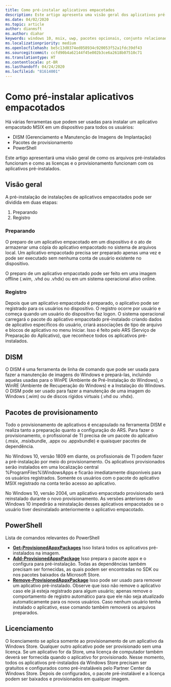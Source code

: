 ```yaml
---
title: Como pré-instalar aplicativos empacotados
description: Este artigo apresenta uma visão geral dos aplicativos pré-instalados
ms.date: 04/02/2020
ms.topic: article
author: dianmsft
ms.author: diahar
keywords: windows 10, msix, uwp, pacotes opcionais, conjunto relacionado, extensão de pacote, visual studio, dism, pré-instalar, pré-instalação, aplicativos empacotados
ms.localizationpriority: medium
ms.openlocfilehash: be5c13d0374ed058934c920053f52a1fdc39df43
ms.sourcegitcommit: ccfd90b4a62144f45e002b3ce6a2618b07510c71
ms.translationtype: HT
ms.contentlocale: pt-BR
ms.lasthandoff: 04/24/2020
ms.locfileid: "81614001"
---
```

# <a name="preinstalling-packaged-apps"></a>Como pré-instalar aplicativos empacotados
Há várias ferramentas que podem ser usadas para instalar um aplicativo empacotado MSIX em um dispositivo para todos os usuários:

- DISM (Gerenciamento e Manutenção de Imagens de Implantação)
- Pacotes de provisionamento
- PowerShell

Este artigo apresentará uma visão geral de como os arquivos pré-instalados funcionam e como as licenças e o provisionamento funcionam com os aplicativos pré-instalados. 

## <a name="overview"></a>Visão geral
A pré-instalação de instalações de aplicativos empacotados pode ser dividida em duas etapas: 
1. Preparando
1. Registro

### <a name="staging"></a>Preparando
O preparo de um aplicativo empacotado em um dispositivo é o ato de armazenar uma cópia do aplicativo empacotado no sistema de arquivos local. Um aplicativo empacotado precisa ser preparado apenas uma vez e pode ser executado sem nenhuma conta de usuário existente no dispositivo.

O preparo de um aplicativo empacotado pode ser feito em uma imagem offline (.wim, .vhd ou .vhdx) ou em um sistema operacional ativo online. 

### <a name="registration"></a>Registro
Depois que um aplicativo empacotado é preparado, o aplicativo pode ser registrado para os usuários no dispositivo. O registro ocorre por usuário e começa quando um usuário do dispositivo faz logon. O sistema operacional carregará o pacote do aplicativo empacotado pré-instalado criando dados de aplicativo específicos do usuário, criará associações de tipo de arquivo e blocos de aplicativo no menu Iniciar. Isso é feito pelo ARS (Serviço de Preparação do Aplicativo), que reconhece todos os aplicativos pré-instalados. 

## <a name="dism"></a>DISM
O DISM é uma ferramenta de linha de comando que pode ser usada para fazer a manutenção de imagens do Windows e prepará-las, incluindo aquelas usadas para o WinPE (Ambiente de Pré-Instalação do Windows), o WinRE (Ambiente de Recuperação do Windows) e a Instalação do Windows. O DISM pode ser usado para fazer a manutenção de uma imagem do Windows (.wim) ou de discos rígidos virtuais (.vhd ou .vhdx).

## <a name="provisioning-packages"></a>Pacotes de provisionamento
Todo o provisionamento de aplicativos é encapsulado na ferramenta DISM e realiza tanto a preparação quanto a configuração do ARS. Para fazer o provisionamento, o profissional de TI precisa de um pacote do aplicativo (.msix, .msixbundle, .appx ou .appxbundle) e quaisquer pacotes de dependência. 

No Windows 10, versão 1809 em diante, os profissionais de TI podem fazer a pré-instalação por meio do provisionamento. Os aplicativos provisionados serão instalados em uma localização central %ProgramFiles%\WindowsApps e ficarão imediatamente disponíveis para os usuários registrados. Somente os usuários com o pacote do aplicativo MSIX registrado na conta terão acesso ao aplicativo.

No Windows 10, versão 2004, um aplicativo empacotado provisionado será reinstalado durante o novo provisionamento. As versões anteriores do Windows 10 impedirão a reinstalação desses aplicativos empacotados se o usuário tiver desinstalado anteriormente o aplicativo empacotado.

## <a name="powershell"></a>PowerShell
Lista de comandos relevantes do PowerShell
* **[Get-ProvisionedAppxPackages](https://docs.microsoft.com/powershell/module/dism/get-appxprovisionedpackage?view=win10-ps)** Isso listará todos os aplicativos pré-instalados na imagem.
* **[Add-ProvisionedAppxPackage](https://docs.microsoft.com/powershell/module/dism/add-appxprovisionedpackage?view=win10-ps)** Isso prepara o pacote appx e o configura para pré-instalação. Todas as dependências também precisam ser fornecidas, as quais podem ser encontradas no SDK ou nos pacotes baixados da Microsoft Store.
* **[Remove-ProvisionedAppxPackage](https://docs.microsoft.com/powershell/module/dism/remove-appxprovisionedpackage?view=win10-ps)** Isso pode ser usado para remover um aplicativo pré-instalado. Observe que isso não remove o aplicativo caso ele já esteja registrado para algum usuário; apenas remove o comportamento de registro automático para que ele não seja atualizado automaticamente para os novos usuários.  Caso nenhum usuário tenha instalado o aplicativo, esse comando também removerá os arquivos preparados.

## <a name="licensing"></a>Licenciamento
O licenciamento se aplica somente ao provisionamento de um aplicativo da Windows Store. Qualquer outro aplicativo pode ser provisionado sem uma licença. Se um aplicativo for da Store, uma licença de computador também deverá ser fornecida quando o aplicativo for provisionado. Nesse momento, todos os aplicativos pré-instalados da Windows Store precisam ser gratuitos e configurados como pré-instaláveis pelo Partner Center da Windows Store. Depois de configurados, o pacote pré-instalável e a licença podem ser baixados e provisionados em qualquer imagem.


